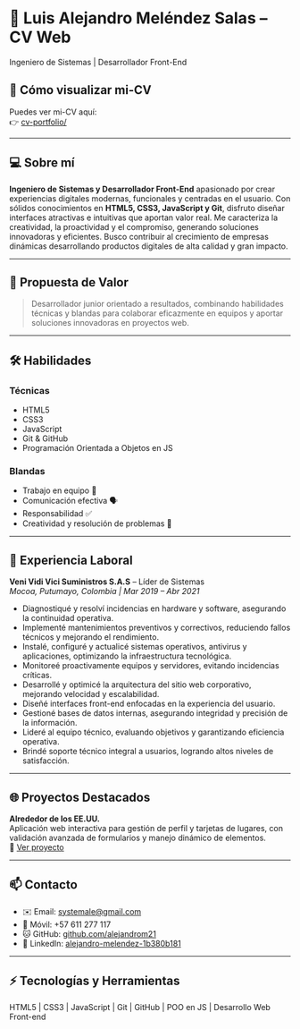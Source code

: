 # 👋 Luis Alejandro Meléndez Salas – CV Web

Ingeniero de Sistemas | Desarrollador Front-End

## 🏁 Cómo visualizar mi-CV

Puedes ver mi-CV aquí:  
👉 [cv-portfolio/](https://alejandrom21.github.io/cv-portfolio/)

---

## 💻 Sobre mí

**Ingeniero de Sistemas y Desarrollador Front-End** apasionado por crear experiencias digitales modernas, funcionales y centradas en el usuario. Con sólidos conocimientos en **HTML5, CSS3, JavaScript y Git**, disfruto diseñar interfaces atractivas e intuitivas que aportan valor real. Me caracteriza la creatividad, la proactividad y el compromiso, generando soluciones innovadoras y eficientes. Busco contribuir al crecimiento de empresas dinámicas desarrollando productos digitales de alta calidad y gran impacto.

---

## 🌟 Propuesta de Valor

> Desarrollador junior orientado a resultados, combinando habilidades técnicas y blandas para colaborar eficazmente en equipos y aportar soluciones innovadoras en proyectos web.

---

## 🛠 Habilidades

### Técnicas

- HTML5
- CSS3
- JavaScript
- Git & GitHub
- Programación Orientada a Objetos en JS

### Blandas

- Trabajo en equipo 💪
- Comunicación efectiva 🗣️
- Responsabilidad ✅
- Creatividad y resolución de problemas 🎨

---

## 💼 Experiencia Laboral

**Veni Vidi Vici Suministros S.A.S** – Líder de Sistemas  
_Mocoa, Putumayo, Colombia | Mar 2019 – Abr 2021_

- Diagnostiqué y resolví incidencias en hardware y software, asegurando la continuidad operativa.
- Implementé mantenimientos preventivos y correctivos, reduciendo fallos técnicos y mejorando el rendimiento.
- Instalé, configuré y actualicé sistemas operativos, antivirus y aplicaciones, optimizando la infraestructura tecnológica.
- Monitoreé proactivamente equipos y servidores, evitando incidencias críticas.
- Desarrollé y optimicé la arquitectura del sitio web corporativo, mejorando velocidad y escalabilidad.
- Diseñé interfaces front-end enfocadas en la experiencia del usuario.
- Gestioné bases de datos internas, asegurando integridad y precisión de la información.
- Lideré al equipo técnico, evaluando objetivos y garantizando eficiencia operativa.
- Brindé soporte técnico integral a usuarios, logrando altos niveles de satisfacción.

---

## 🌐 Proyectos Destacados

**Alrededor de los EE.UU.**  
Aplicación web interactiva para gestión de perfil y tarjetas de lugares, con validación avanzada de formularios y manejo dinámico de elementos.  
🔗 [Ver proyecto](https://github.com/AlejandroM21/web_project_around)

---

## 📫 Contacto

- ✉️ Email: [systemale@gmail.com](mailto:systemale@gmail.com)
- 📱 Móvil: +57 611 277 117
- 🐱 GitHub: [github.com/alejandrom21](https://github.com/AlejandroM21/cv-portfolio?tab=readme-ov-file)
- 🔗 LinkedIn: [alejandro-melendez-1b380b181](https://www.linkedin.com/in/alejandro-melendez-1b380b181/)

---

## ⚡ Tecnologías y Herramientas

HTML5 | CSS3 | JavaScript | Git | GitHub | POO en JS | Desarrollo Web Front-end

